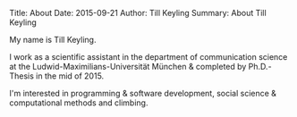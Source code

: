 Title: About
Date: 2015-09-21
Author: Till Keyling
Summary: About Till Keyling

My name is Till Keyling. 

I work as a scientific assistant in the department of communication science at the Ludwid-Maximilians-Universität München & completed by Ph.D.-Thesis in the mid of 2015.

I'm interested in programming & software development, social science & computational methods and climbing.





